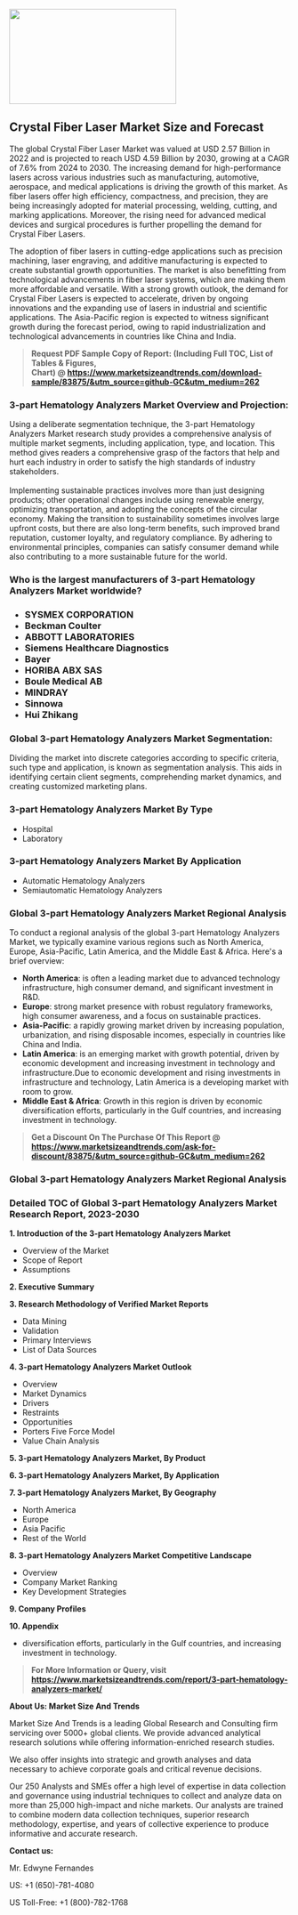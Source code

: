 <p><img class="alignnone size-medium wp-image-20088" src="https://ffe5etoiles.com/wp-content/uploads/2024/12/MST1-300x171.png" alt="" width="300" height="171" /></p><h2>Crystal Fiber Laser Market Size and Forecast</h2><p>The global Crystal Fiber Laser Market was valued at USD 2.57 Billion in 2022 and is projected to reach USD 4.59 Billion by 2030, growing at a CAGR of 7.6% from 2024 to 2030. The increasing demand for high-performance lasers across various industries such as manufacturing, automotive, aerospace, and medical applications is driving the growth of this market. As fiber lasers offer high efficiency, compactness, and precision, they are being increasingly adopted for material processing, welding, cutting, and marking applications. Moreover, the rising need for advanced medical devices and surgical procedures is further propelling the demand for Crystal Fiber Lasers.</p><p>The adoption of fiber lasers in cutting-edge applications such as precision machining, laser engraving, and additive manufacturing is expected to create substantial growth opportunities. The market is also benefitting from technological advancements in fiber laser systems, which are making them more affordable and versatile. With a strong growth outlook, the demand for Crystal Fiber Lasers is expected to accelerate, driven by ongoing innovations and the expanding use of lasers in industrial and scientific applications. The Asia-Pacific region is expected to witness significant growth during the forecast period, owing to rapid industrialization and technological advancements in countries like China and India.</p></p><blockquote id="" class=""><strong>Request PDF Sample Copy of Report: (Including Full TOC, List of Tables &amp; Figures, Chart)&nbsp;@&nbsp;<strong><a href="https://www.marketsizeandtrends.com/download-sample/83875/&utm_source=github-GC&utm_medium=262" target="_blank">https://www.marketsizeandtrends.com/download-sample/83875/&utm_source=github-GC&utm_medium=262</a></strong></strong></blockquote><h3 id="" class="">3-part Hematology Analyzers Market&nbsp;Overview and Projection:</h3><p id="" class="">Using a deliberate segmentation technique, the 3-part Hematology Analyzers Market research study provides a comprehensive analysis of multiple market segments, including application, type, and location. This method gives readers a comprehensive grasp of the factors that help and hurt each industry in order to satisfy the high standards of industry stakeholders. <br /> <br />Implementing sustainable practices involves more than just designing products; other operational changes include using renewable energy, optimizing transportation, and adopting the concepts of the circular economy. Making the transition to sustainability sometimes involves large upfront costs, but there are also long-term benefits, such improved brand reputation, customer loyalty, and regulatory compliance. By adhering to environmental principles, companies can satisfy consumer demand while also contributing to a more sustainable future for the world.</p><h3 id="" class="">Who is the largest manufacturers of&nbsp;3-part Hematology Analyzers Market worldwide?</h3><h3 class=""><p><ul><li>SYSMEX CORPORATION </li><li> Beckman Coulter </li><li> ABBOTT LABORATORIES </li><li> Siemens Healthcare Diagnostics </li><li> Bayer </li><li> HORIBA ABX SAS </li><li> Boule Medical AB </li><li> MINDRAY </li><li> Sinnowa </li><li> Hui Zhikang</li></ul></p></h3><h3 id="" class="">Global&nbsp;3-part Hematology Analyzers Market Segmentation:</h3><p id="" class="">Dividing the market into discrete categories according to specific criteria, such type and application, is known as segmentation analysis. This aids in identifying certain client segments, comprehending market dynamics, and creating customized marketing plans.</p><h3 id="" class="">3-part Hematology Analyzers Market&nbsp;By Type</h3><p><p><ul><li>Hospital </li><li> Laboratory</p></li></ul></p></p><h3 id="" class="">3-part Hematology Analyzers Market&nbsp;By Application</h3><p class=""><p><ul><li>Automatic Hematology Analyzers </li><li> Semiautomatic Hematology Analyzers</li></ul></p></p><h3 id="" class="">Global 3-part Hematology Analyzers Market Regional Analysis</h3><p id="" class="">To conduct a regional analysis of the global 3-part Hematology Analyzers Market, we typically examine various regions such as North America, Europe, Asia-Pacific, Latin America, and the Middle East &amp; Africa. Here's a brief overview:</p><ul><li><strong>North America</strong>: is often a leading market due to advanced technology infrastructure, high consumer demand, and significant investment in R&amp;D.</li><li><strong>Europe</strong>: strong market presence with robust regulatory frameworks, high consumer awareness, and a focus on sustainable practices.</li><li><strong>Asia-Pacific</strong>: a rapidly growing market driven by increasing population, urbanization, and rising disposable incomes, especially in countries like China and India.</li><li><strong>Latin America</strong>: is an emerging market with growth potential, driven by economic development and increasing investment in technology and infrastructure.Due to economic development and rising investments in infrastructure and technology, Latin America is a developing market with room to grow.</li><li><strong>Middle East &amp; Africa</strong>: Growth in this region is driven by economic diversification efforts, particularly in the Gulf countries, and increasing investment in technology.</li></ul><blockquote id="" class=""><strong>Get a Discount On The Purchase Of This Report @ <strong><a href="https://www.marketsizeandtrends.com/ask-for-discount/83875/&utm_source=github-GC&utm_medium=262" target="_blank">https://www.marketsizeandtrends.com/ask-for-discount/83875/&utm_source=github-GC&utm_medium=262</a></strong></strong></blockquote><h3 id="" class="">Global 3-part Hematology Analyzers Market Regional Analysis</h3><h3 id="" class="">Detailed TOC of Global 3-part Hematology Analyzers Market Research Report, 2023-2030</h3><p id="" class=""><strong>1. Introduction of the 3-part Hematology Analyzers Market</strong></p><ul><li>Overview of the Market</li><li>Scope of Report</li><li>Assumptions</li></ul><p id="" class=""><strong>2. Executive Summary</strong></p><p id="" class=""><strong>3. Research Methodology of Verified Market Reports</strong></p><ul><li>Data Mining</li><li>Validation</li><li>Primary Interviews</li><li>List of Data Sources</li></ul><p id="" class=""><strong>4. 3-part Hematology Analyzers Market Outlook</strong></p><ul><li>Overview</li><li>Market Dynamics</li><li>Drivers</li><li>Restraints</li><li>Opportunities</li><li>Porters Five Force Model</li><li>Value Chain Analysis</li></ul><p id="" class=""><strong>5. 3-part Hematology Analyzers Market, By Product</strong></p><p id="" class=""><strong>6. 3-part Hematology Analyzers Market, By Application</strong></p><p id="" class=""><strong>7. 3-part Hematology Analyzers Market, By Geography</strong></p><ul><li>North America</li><li>Europe</li><li>Asia Pacific</li><li>Rest of the World</li></ul><p id="" class=""><strong>8. 3-part Hematology Analyzers Market Competitive Landscape</strong></p><ul><li>Overview</li><li>Company Market Ranking</li><li>Key Development Strategies</li></ul><p id="" class=""><strong>9. Company Profiles</strong></p><p id="" class=""><strong>10. Appendix</strong></p><ul><li>diversification efforts, particularly in the Gulf countries, and increasing investment in technology.</li></ul><blockquote id="" class=""><strong>For More Information or Query, visit <strong><strong><a href="https://www.marketsizeandtrends.com/report/3-part-hematology-analyzers-market/" target="_blank">https://www.marketsizeandtrends.com/report/3-part-hematology-analyzers-market/</a></strong></strong></strong></blockquote><p id="" class=""><strong>About Us: Market Size And Trends</strong></p><p id="" class="">Market Size And Trends is a leading Global Research and Consulting firm servicing over 5000+ global clients. We provide advanced analytical research solutions while offering information-enriched research studies.</p><p id="" class="">We also offer insights into strategic and growth analyses and data necessary to achieve corporate goals and critical revenue decisions.</p><p id="" class="">Our 250 Analysts and SMEs offer a high level of expertise in data collection and governance using industrial techniques to collect and analyze data on more than 25,000 high-impact and niche markets. Our analysts are trained to combine modern data collection techniques, superior research methodology, expertise, and years of collective experience to produce informative and accurate research.</p><p id="" class=""><strong>Contact us:</strong></p><p id="" class="">Mr. Edwyne Fernandes</p><p id="" class="">US: +1 (650)-781-4080</p><p id="" class="">US Toll-Free: +1 (800)-782-1768</p>
